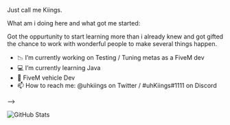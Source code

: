 
>

Just call me Kiings.

What am i doing here and what got me started:

Got the oppurtunity to start learning more than i already knew and got gifted the chance to work with wonderful people to make several things happen.

- 📉 I’m currently working on Testing / Tuning metas as a FiveM dev
- 💻 I’m currently learning Java
- 💬 FiveM vehicle Dev
- 📫 How to reach me: @uhkiings on Twitter / #uhKiings#1111 on Discord

-->

![GitHub Stats](https://github-readme-stats.vercel.app/api?username=uhKiings&theme=onedark)

>

